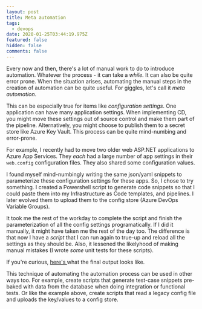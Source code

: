 ```yaml
---
layout: post
title: Meta automation
tags:
  - devops
date: 2020-01-25T03:44:19.975Z
featured: false
hidden: false
comments: false
---
```

Every now and then, there's a lot of manual work to do to introduce automation. Whatever the process - it can take a *while.* It can also be quite error prone. When the situation arises, automating the manual steps in the creation of automation can be quite useful. For giggles, let's call it *meta automation*.

<!--more-->

This can be especially true for items like *configuration settings*. One application can have many application settings. When implementing CD, you might move these settings out of source control and make them part of the pipeline. Alternatively, you might choose to publish them to a secret store like Azure Key Vault. This process can be quite mind-numbing and error-prone. 

For example, I recently had to move two older web ASP.NET applications to Azure App Services. They *each* had a large number of app settings in their `web.config` configuration files. They also shared some configuration values. 

I found myself mind-numbingly writing the same json/yaml snippets to parameterize these configuration settings for these apps. So, I chose to try something. I created a Powershell script to generate code snippets so that I could paste them into my Infrastructure as Code templates, and pipelines. I later evolved them to upload them to the config store (Azure DevOps Variable Groups).

It took me the rest of the workday to complete the script and finish the parameterization of all the config settings programatically. If I did it manually, it might have taken me the rest of the day too. The difference is that now I have a *script* that I can run again to true-up and reload all the settings as they should be. Also, it lessened the likelyhood of making manual mistakes (I wrote *some* unit tests for these scripts).

If you're curious, [here's ](https://github.com/fgauna12/AppServiceMigrationScripts)what the final output looks like.

This technique of automating the automation process can be used in other ways too. For example, create scripts that generate test-case snippets pre-baked with data from the database when doing integration or functional tests. Or like the example above, create scripts that read a legacy config file and uploads the key/values to a config store.

